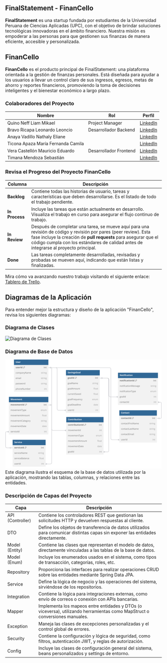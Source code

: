 
## FinalStatement - FinanCello

**FinalStatement** es una startup fundada por estudiantes de la Universidad Peruana de Ciencias Aplicadas (UPC), con el objetivo de brindar soluciones tecnológicas innovadoras en el ámbito financiero. Nuestra misión es empoderar a las personas para que gestionen sus finanzas de manera eficiente, accesible y personalizada.

## FinanCello
**FinanCello** es el producto principal de FinalStatement: una plataforma orientada a la gestión de finanzas personales. Está diseñada para ayudar a los usuarios a llevar un control claro de sus ingresos, egresos, metas de ahorro y reportes financieros, promoviendo la toma de decisiones inteligentes y el bienestar económico a largo plazo.

### Colaboradores del Proyecto

| **Nombre**                    | **Rol**                                     | **Perfil**                                                 |
|-------------------------------|---------------------------------------------|------------------------------------------------------------|
| Quino Neff Liam Mikael | Project Manager | [LinkedIn](https://www.linkedin.com/in/liam-quino-neff-455891265/)           |
| Bravo Ricapa Leonardo Leoncio | Desarrollador Backend | [LinkedIn](https://www.linkedin.com/in/leonardo-bravo-4120b8228/)           |
| Anaya Vadillo Nathaly Eliane |  | [LinkedIn]()           |
| Ticona Apaza María Fernanda Camila |  | [LinkedIn]()           |
| Vera Castellón Mauricio Eduardo | Desarrollador Frontend  | [LinkedIn](https://www.linkedin.com/in/mauricio-c-616227b0/)           |
| Timana Mendoza Sebastián |  | [LinkedIn]()           |

### Revisa el Progreso del Proyecto FinanCello

| **Columna**    | **Descripción**                                                                                                                                    |
|----------------|----------------------------------------------------------------------------------------------------------------------------------------------------|
| **Backlog**    | Contiene todas las historias de usuario, tareas y características que deben desarrollarse. Es el listado de todo el trabajo pendiente.              |
| **In Process** | Incluye las tareas que están actualmente en desarrollo. Visualiza el trabajo en curso para asegurar el flujo continuo de trabajo.                   |
| **In Review**  | Después de completar una tarea, se mueve aquí para una revisión de código y revisión por pares (peer review). Esta fase incluye la creación de **pull requests** para asegurar que el código cumpla con los estándares de calidad antes de integrarse al proyecto principal. |
| **Done**       | Las tareas completamente desarrolladas, revisadas y probadas se mueven aquí, indicando que están listas y finalizadas.                               |

Mira cómo va avanzando nuestro trabajo visitando el siguiente enlace: [Tablero de Trello](https://trello.com/b/2moNd9PE/finanzas-personales).

## Diagramas de la Aplicación

Para entender mejor la estructura y diseño de la aplicación "FinanCello", revisa los siguientes diagramas:

### Diagrama de Clases

![Diagrama de Clases](![DiagramaClasesUML](https://github.com/user-attachments/assets/88754dbb-05cd-49e6-ab3a-ad412f804a46))

### Diagrama de Base de Datos

![Diagrama de Base de Datos](Untitled.svg)
Este diagrama ilustra el esquema de la base de datos utilizada por la aplicación, mostrando las tablas, columnas, y relaciones entre las entidades.

### Descripción de Capas del Proyecto

| Capa         | Descripción                                                                                   |
|--------------|-----------------------------------------------------------------------------------------------|
| API (Controller) | Contiene los controladores REST que gestionan las solicitudes HTTP y devuelven respuestas al cliente. |
| DTO           | Define los objetos de transferencia de datos utilizados para comunicar distintas capas sin exponer las entidades directamente. |
| Model (Entity) | Contiene las clases que representan el modelo de datos, directamente vinculadas a las tablas de la base de datos. |
| Model (Enum)  | Incluye los enumerados usados en el sistema, como tipos de transacción, categorías, roles, etc. |
| Repository    | Proporciona las interfaces para realizar operaciones CRUD sobre las entidades mediante Spring Data JPA. |
| Service       | Define la lógica de negocio y las operaciones del sistema, sirviéndose de los repositorios. |
| Integration   | Contiene la lógica para integraciones externas, como envío de correos o conexión con APIs bancarias. |
| Mapper        | Implementa los mapeos entre entidades y DTOs (o viceversa), utilizando herramientas como MapStruct o conversiones manuales. |
| Exception     | Maneja las clases de excepciones personalizadas y el control global de errores. |
| Security      | Contiene la configuración y lógica de seguridad, como filtros, autenticación JWT, y reglas de autorización. |
| Config        | Incluye las clases de configuración general del sistema, beans personalizados y settings de entorno. |

